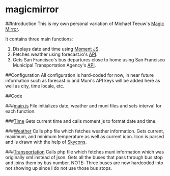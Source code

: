 magicmirror
========

##Introduction
This is my own personal variation of Michael Teeuw's [Magic Mirror](http://michaelteeuw.nl/tagged/magicmirror).

It contains three main functions:  

1. Displays date and time using [Moment JS](http://momentjs.com/).  
2. Fetches weather using forecast.io's [API](https://developer.forecast.io/).   
3. Gets San Francisco's bus departures close to home using San Francisco Municipal Transportation Agency's [API](http://www.511.org/developer-resources_transit-api.asp).  


##Configuration
All configuration is hard-coded for now, in near future information such as forecast.io and Muni's API keys will be added here as well as city, time locale, etc.

##Code

###[main.js](js/main.js)
File initializes date, weather and muni files and sets interval for each function.

###[Time](js/date.js)
Gets current time and calls moment js to format date and time.

###[Weather](js/weather.js)
Calls php file which fetches weather information. Gets current, maximum, and minimum temperature as well as current icon. Icon is parsed and is drawn with the help of [Skycons](https://darkskyapp.github.io/skycons/).

###[Transportation](js/muni.js)
Calls php file which fetches muni information which was originally xml instead of json. Gets all the buses that pass through bus stop and joins them by bus number. NOTE: Three buses are now hardcoded into not showing up since I do not use those bus stops.
